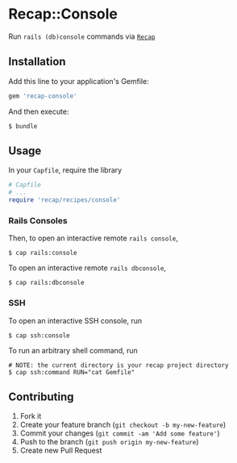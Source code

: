 # Recap::Console

Run `rails (db)console` commands via [`Recap`](https://github.com/freerange/recap)

## Installation

Add this line to your application's Gemfile:

```ruby
gem 'recap-console'
```

And then execute:

```console
$ bundle
```

## Usage

In your `Capfile`, require the library

```ruby
# Capfile
# ...
require 'recap/recipes/console'
```

### Rails Consoles

Then, to open an interactive remote `rails console`,

```console
$ cap rails:console
```

To open an interactive remote `rails dbconsole`,

```console
$ cap rails:dbconsole
```

### SSH

To open an interactive SSH console, run

```console
$ cap ssh:console
```

To run an arbitrary shell command, run

```console
# NOTE: the current directory is your recap project directory
$ cap ssh:command RUN="cat Gemfile"
```

## Contributing

1. Fork it
2. Create your feature branch (`git checkout -b my-new-feature`)
3. Commit your changes (`git commit -am 'Add some feature'`)
4. Push to the branch (`git push origin my-new-feature`)
5. Create new Pull Request
